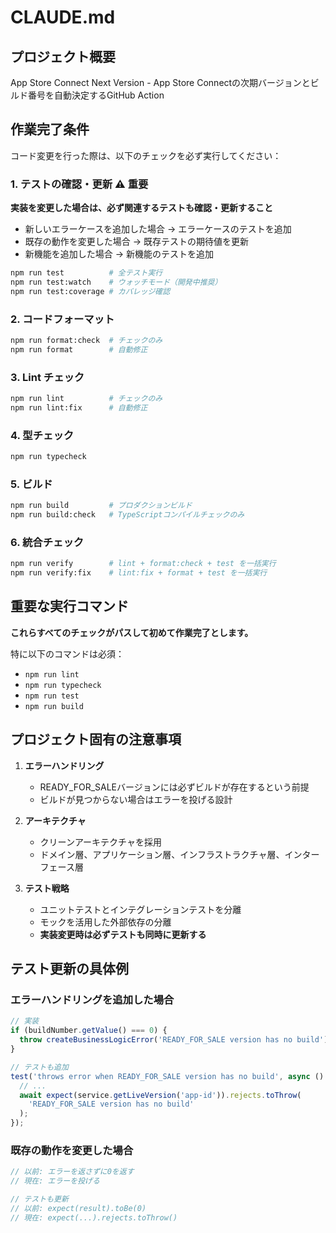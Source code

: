 # CLAUDE.md

## プロジェクト概要

App Store Connect Next Version - App Store Connectの次期バージョンとビルド番号を自動決定するGitHub Action

## 作業完了条件

コード変更を行った際は、以下のチェックを必ず実行してください：

### 1. テストの確認・更新 ⚠️ 重要
**実装を変更した場合は、必ず関連するテストも確認・更新すること**
- 新しいエラーケースを追加した場合 → エラーケースのテストを追加
- 既存の動作を変更した場合 → 既存テストの期待値を更新
- 新機能を追加した場合 → 新機能のテストを追加

```bash
npm run test          # 全テスト実行
npm run test:watch    # ウォッチモード（開発中推奨）
npm run test:coverage # カバレッジ確認
```

### 2. コードフォーマット
```bash
npm run format:check  # チェックのみ
npm run format        # 自動修正
```

### 3. Lint チェック
```bash
npm run lint          # チェックのみ
npm run lint:fix      # 自動修正
```

### 4. 型チェック
```bash
npm run typecheck
```

### 5. ビルド
```bash
npm run build         # プロダクションビルド
npm run build:check   # TypeScriptコンパイルチェックのみ
```

### 6. 統合チェック
```bash
npm run verify        # lint + format:check + test を一括実行
npm run verify:fix    # lint:fix + format + test を一括実行
```

## 重要な実行コマンド

**これらすべてのチェックがパスして初めて作業完了とします。**

特に以下のコマンドは必須：
- `npm run lint`
- `npm run typecheck`
- `npm run test`
- `npm run build`

## プロジェクト固有の注意事項

1. **エラーハンドリング**
   - READY_FOR_SALEバージョンには必ずビルドが存在するという前提
   - ビルドが見つからない場合はエラーを投げる設計

2. **アーキテクチャ**
   - クリーンアーキテクチャを採用
   - ドメイン層、アプリケーション層、インフラストラクチャ層、インターフェース層

3. **テスト戦略**
   - ユニットテストとインテグレーションテストを分離
   - モックを活用した外部依存の分離
   - **実装変更時は必ずテストも同時に更新する**

## テスト更新の具体例

### エラーハンドリングを追加した場合
```typescript
// 実装
if (buildNumber.getValue() === 0) {
  throw createBusinessLogicError('READY_FOR_SALE version has no build');
}

// テストも追加
test('throws error when READY_FOR_SALE version has no build', async () => {
  // ...
  await expect(service.getLiveVersion('app-id')).rejects.toThrow(
    'READY_FOR_SALE version has no build'
  );
});
```

### 既存の動作を変更した場合
```typescript
// 以前: エラーを返さずに0を返す
// 現在: エラーを投げる

// テストも更新
// 以前: expect(result).toBe(0)
// 現在: expect(...).rejects.toThrow()
```